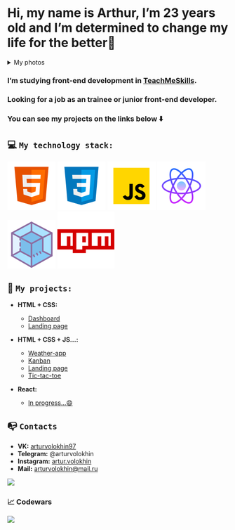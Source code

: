 # Hi, my name is Arthur, I’m 23 years old and I’m determined to change my life for the better👋

<details>
  <summary>My photos</summary>
  <img src="https://github.com/arturvolokhin/images/blob/main/myself1.png" name="image-name" width="260px">
  <img src="https://github.com/arturvolokhin/images/blob/main/myself2.png" name="image-name" width="262px">
  <img src="https://github.com/arturvolokhin/images/blob/main/myself.png" name="image-name" width="267px">
</details>

### I’m studying front-end development in [TeachMeSkills](https://teachmeskills.by/).

### Looking for a job as an trainee or junior front-end developer.

### You can see my projects on the links below ⬇️

## 💻 `My technology stack:`

<a href="https://html.spec.whatwg.org/" title="HTML5"><img src="https://github.com/arturvolokhin/images/blob/main/icons/html.svg" /></a>
<a href="https://www.w3.org/Style/CSS/Overview.en.html" title="CSS3"><img src="https://github.com/arturvolokhin/images/blob/main/icons/css.svg" /></a>
<a href="https://www.javascript.com/" title="JavaScript"><img src="https://github.com/arturvolokhin/images/blob/main/icons/js.svg" /></a>
<a href="https://reactjs.org/" title="React"><img src="https://github.com/arturvolokhin/images/blob/main/icons/react.svg" /></a>
<a href="https://webpack.js.org/" title="Webpack"><img src="https://github.com/arturvolokhin/images/blob/main/icons/webpack.svg" /></a>
<a href="https://www.npmjs.com/" title="Npm"><img src="https://github.com/arturvolokhin/images/blob/main/icons/npm.svg" /></a>



## 📝 `My projects:`

 - **HTML + CSS:**

    - <a href="https://github.com/arturvolokhin/dashboard">Dashboard</a>
    - <a href="https://github.com/arturvolokhin/Konstruct">Landing page</a>

- **HTML + CSS + JS...:**
    - <a href="https://github.com/arturvolokhin/weather-app">Weather-app</a>
    - <a href="https://github.com/arturvolokhin/kanban">Kanban</a>
    - <a href="https://github.com/arturvolokhin/arturvolokhin.github.io">Landing page</a>
    - <a href="https://github.com/arturvolokhin/tic-tac-toe">Tic-tac-toe</a>

- **React:**
    - <a href="#">In progress...😄</a>






## 📭 `Contacts`
- **VK:** <a href="https://vk.com/arturvolokhin97">arturvolokhin97</a>
- **Telegram:** @arturvolokhin
- **Instagram:** <a href="instagram.com/artur.volokhin">artur.volokhin</a>
- **Mail:** arturvolokhin@mail.ru


<img src='https://github-readme-stats.vercel.app/api?username=arturvolokhin&&show_icons=true'>



### 📈 Codewars
<img src='https://www.codewars.com/users/arturvolokhin/badges/large'>
